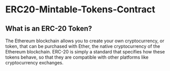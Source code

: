 # ERC20-Mintable-Tokens-Contract

## What is an ERC-20 Token?
The Ethereum blockchain allows you to create your own cryptocurrency, or token, that can be purchased with Ether, the native cryptocurrency of the Ethereum blockchain. ERC-20 is simply a standard that specifies how these tokens behave, so that they are compatible with other platforms like cryptocurrency exchanges.

